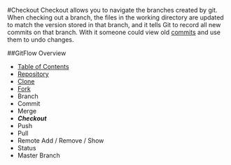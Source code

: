 #Checkout
Checkout allows you to navigate the branches created by git. When checking out a branch, the files in the working directory are updated to match the version stored in that branch, and it tells Git to record all new commits on that branch. With it someone could view old [commits](./Commit.md) and use them to undo changes.

##GitFlow Overview
* [Table of Contents](./README.MD)
* [Repository](./Repository.md)
* [Clone](./Clones.md)
* [Fork](./Forks.md)
* Branch
* Commit
* Merge
* _**Checkout**_
* Push
* Pull 
* Remote Add / Remove / Show
* Status
* Master Branch 
